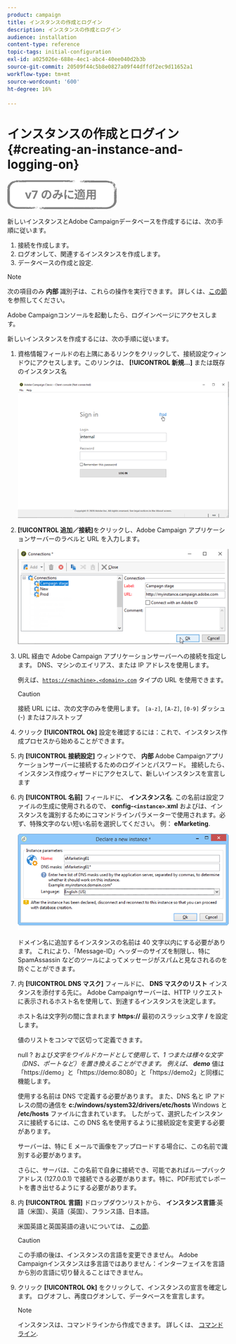 ```yaml
---
product: campaign
title: インスタンスの作成とログイン
description: インスタンスの作成とログイン
audience: installation
content-type: reference
topic-tags: initial-configuration
exl-id: a025026e-688e-4ec1-abc4-40ee040d2b3b
source-git-commit: 20509f44c5b8e0827a09f44dffdf2ec9d11652a1
workflow-type: tm+mt
source-wordcount: '600'
ht-degree: 16%

---
```


# インスタンスの作成とログイン{#creating-an-instance-and-logging-on}

![](../../assets/v7-only.svg)

新しいインスタンスとAdobe Campaignデータベースを作成するには、次の手順に従います。

1. 接続を作成します。
1. ログオンして、関連するインスタンスを作成します。
1. データベースの作成と設定.

>[!NOTE]
>
>次の項目のみ **内部** 識別子は、これらの操作を実行できます。 詳しくは、[この節](../../installation/using/configuring-campaign-server.md#internal-identifier)を参照してください。

Adobe Campaignコンソールを起動したら、ログインページにアクセスします。

新しいインスタンスを作成するには、次の手順に従います。

1. 資格情報フィールドの右上隅にあるリンクをクリックして、接続設定ウィンドウにアクセスします。このリンクは、 **[!UICONTROL 新規…]** または既存のインスタンス名

   ![](assets/s_ncs_install_define_connection_01.png)

1. **[!UICONTROL 追加／接続]**&#x200B;をクリックし、Adobe Campaign アプリケーションサーバーのラベルと URL を入力します。

   ![](assets/s_ncs_install_define_connection_02.png)

1. URL 経由で Adobe Campaign アプリケーションサーバーへの接続を指定します。 DNS、マシンのエイリアス、または IP アドレスを使用します。

   例えば、[`https://<machine>.<domain>.com`](https://myserver.adobe.com) タイプの URL を使用できます。

   >[!CAUTION]
   >
   >接続 URL には、次の文字のみを使用します。 `[a-z]`, `[A-Z]`, `[0-9]` ダッシュ (-) またはフルストップ

1. クリック **[!UICONTROL Ok]** 設定を確認するには：これで、インスタンス作成プロセスから始めることができます。
1. 内 **[!UICONTROL 接続設定]** ウィンドウで、 **内部** Adobe Campaignアプリケーションサーバーに接続するためのログインとパスワード。 接続したら、インスタンス作成ウィザードにアクセスして、新しいインスタンスを宣言します
1. 内 **[!UICONTROL 名前]** フィールドに、 **インスタンス名**. この名前は設定ファイルの生成に使用されるので、 **config-`<instance>`.xml** およびは、インスタンスを識別するためにコマンドラインパラメーターで使用されます。必ず、特殊文字のない短い名前を選択してください。 例： **eMarketing**.

   ![](assets/s_ncs_install_create_instance.png)

   ドメイン名に追加するインスタンスの名前は 40 文字以内にする必要があります。 これにより、「Message-ID」ヘッダーのサイズを制限し、特に SpamAssassin などのツールによってメッセージがスパムと見なされるのを防ぐことができます。

1. 内 **[!UICONTROL DNS マスク]** フィールドに、 **DNS マスクのリスト** インスタンスを添付する先に。 Adobe Campaignサーバーは、HTTP リクエストに表示されるホスト名を使用して、到達するインスタンスを決定します。

   ホスト名は文字列の間に含まれます **https://** 最初のスラッシュ文字 **/** を設定します。

   値のリストをコンマで区切って定義できます。

   null ? および*文字をワイルドカードとして使用して、1 つまたは様々な文字（DNS、ポートなど）を置き換えることができます。 例えば、 **demo*** 値は「https://demo」と「https://demo:8080」と「https://demo2」と同様に機能します。

   使用する名前は DNS で定義する必要があります。 また、DNS 名と IP アドレスの間の通信を **c:/windows/system32/drivers/etc/hosts** Windows と **/etc/hosts** ファイルに含まれています。 したがって、選択したインスタンスに接続するには、この DNS 名を使用するように接続設定を変更する必要があります。

   サーバーは、特に E メールで画像をアップロードする場合に、この名前で識別する必要があります。

   さらに、サーバは、この名前で自身に接続でき、可能であればループバックアドレス (127.0.0.1) で接続できる必要があります。特に、PDF形式でレポートを書き出せるようにする必要があります。

1. 内 **[!UICONTROL 言語]** ドロップダウンリストから、 **インスタンス言語**:英語（米国）、英語（英国）、フランス語、日本語。

   米国英語と英国英語の違いについては、 [この節](../../platform/using/adobe-campaign-workspace.md#date-and-time).

   >[!CAUTION]
   >
   >この手順の後は、インスタンスの言語を変更できません。 Adobe Campaignインスタンスは多言語ではありません：インターフェイスを言語から別の言語に切り替えることはできません。

1. クリック **[!UICONTROL Ok]** をクリックして、インスタンスの宣言を確定します。 ログオフし、再度ログオンして、データベースを宣言します。

   >[!NOTE]
   >
   >インスタンスは、コマンドラインから作成できます。 詳しくは、 [コマンドライン](../../installation/using/command-lines.md).
